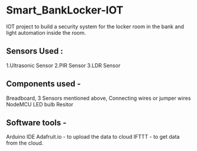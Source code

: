 # Smart_BankLocker-IOT
IOT project to build a security system for the locker room in the bank and light automation inside the room.

## Sensors Used :
1.Ultrasonic Sensor
2.PIR Sensor
3.LDR Sensor

## Components used - 
Breadboard, 
3 Sensors mentioned above,
Connecting wires or jumper wires
NodeMCU
LED bulb
Resitor

## Software tools -
Arduino IDE
Adafruit.io - to upload the data to cloud
IFTTT - to get data from the cloud.
